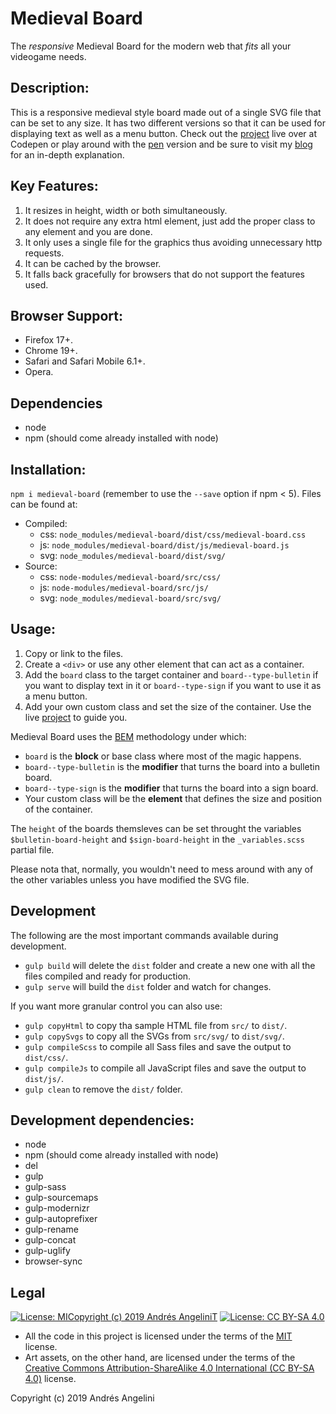 # Medieval Board
The *responsive* Medieval Board for the modern web that *fits* all your videogame needs.

## Description:
This is a responsive medieval style board made out of a single SVG file that can be set to any size. It has two different versions so that it can be used for displaying text as well as a menu button. Check out the [project] live over at Codepen or play around with the [pen] version and be sure to visit my [blog] for an in-depth explanation.

## Key Features:
1. It resizes in height, width or both simultaneously.
2. It does not require any extra html element, just add the proper  class to any element and you are done.
3. It only uses a single file for the graphics thus avoiding unnecessary http requests.
4. It can be cached by the browser.
5. It falls back gracefully for browsers that do not support the features used.

## Browser Support:
- Firefox 17+.
- Chrome 19+.
- Safari and Safari Mobile 6.1+.
- Opera.

## Dependencies
- node
- npm (should come already installed with node)

## Installation:
`npm i medieval-board` (remember to use the `--save` option if npm < 5). Files can be found at:
- Compiled:
  - css: `node_modules/medieval-board/dist/css/medieval-board.css`
  - js: `node_modules/medieval-board/dist/js/medieval-board.js`
  - svg: `node_modules/medieval-board/dist/svg/`
- Source:
  - css: `node-modules/medieval-board/src/css/`
  - js: `node-modules/medieval-board/src/js/`
  - svg: `node_modules/medieval-board/src/svg/`

## Usage:
1. Copy or link to the files.
2. Create a `<div>` or use any other element that can act as a container.
3. Add the `board` class to the target container and `board--type-bulletin` if you want to display text in it or `board--type-sign` if you want to use it as a menu button.
4. Add your own custom class and set the size of the container. Use the live [project] to guide you.

Medieval Board uses the [BEM] methodology under which:

- `board` is the **block** or base class where most of the magic happens.
- `board--type-bulletin` is the **modifier** that turns the board into a bulletin board.
- `board--type-sign` is the **modifier** that turns the board into a sign board.
- Your custom class will be the **element** that defines the size and position of the container.

The `height` of the boards themsleves can be set throught the variables `$bulletin-board-height` and `$sign-board-height` in the `_variables.scss` partial file.

Please nota that, normally, you wouldn't need to mess around with any of the other variables unless you have modified the SVG file.

## Development
The following are the most important commands available during development.
- `gulp build` will delete the `dist` folder and create a new one with all the files compiled and ready for production.
- `gulp serve` will build the `dist` folder and watch for changes.

If you want more granular control you can also use:
- `gulp copyHtml` to copy tha sample HTML file from `src/` to `dist/`.
- `gulp copySvgs` to copy all the SVGs from `src/svg/` to `dist/svg/`.
- `gulp compileScss` to compile all Sass files and save the output to `dist/css/`.
- `gulp compileJs` to compile all JavaScript files and save the output to `dist/js/`.
- `gulp clean` to remove the `dist/` folder.

## Development dependencies:
- node
- npm (should come already installed with node)
- del
- gulp
- gulp-sass
- gulp-sourcemaps
- gulp-modernizr
- gulp-autoprefixer
- gulp-rename
- gulp-concat
- gulp-uglify
- browser-sync

## Legal
[![License: MICopyright (c) 2019 Andrés AngeliniT](https://img.shields.io/badge/License-MIT-yellow.svg)](https://opensource.org/licenses/MIT)
[![License: CC BY-SA 4.0](https://img.shields.io/badge/License-CC%20BY--SA%204.0-lightgrey.svg)](https://creativecommons.org/licenses/by-sa/4.0/)

- All the code in this project is licensed under the terms of the [MIT] license.
- Art assets, on the other hand, are licensed under the terms of the [Creative Commons Attribution-ShareAlike 4.0 International (CC BY-SA 4.0)][CC BY-SA 4.0] license.

Copyright (c) 2019 Andrés Angelini


[project]: https://codepen.io/andresangelini/project/editor/Aarxxz
[pen]: https://codepen.io/andresangelini/pen/EXjqRv
[blog]: https://medium.com/@angelini.andres/https-medium-com-angelini-andres-making-a-responsive-medieval-board-with-svg-stacks-chapter-i-f18490364e44
[BEM]: http://getbem.com/
[MIT]: https://opensource.org/licenses/MIT
[CC BY-SA 4.0]: https://creativecommons.org/licenses/by-sa/4.0/
